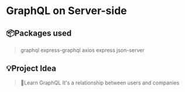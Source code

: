 # GraphQL on Server-side

## 📦Packages used

> graphql
> express-graphql
> axios
> express
> json-server

## 💡Project Idea

> 📖Learn GraphQL
> It's a relationship between users and companies
